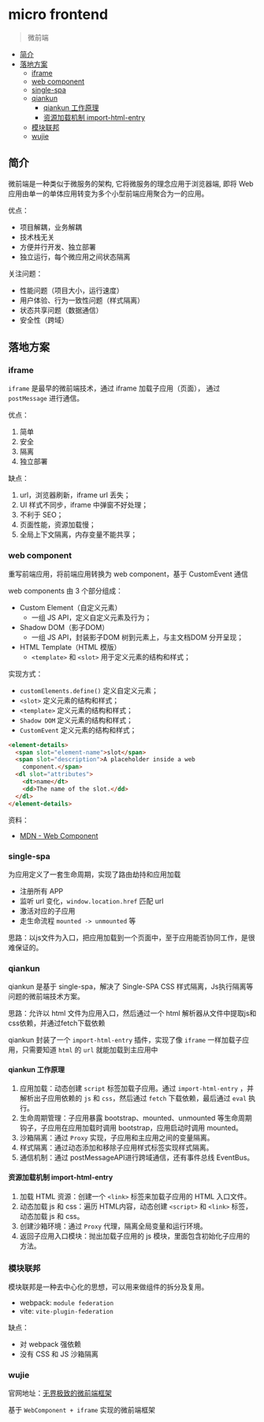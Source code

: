 # micro frontend

> 微前端

- [简介](#简介)
- [落地方案](#落地方案)
  - [iframe](#iframe)
  - [web component](#web-component)
  - [single-spa](#single-spa)
  - [qiankun](#qiankun)
    - [qiankun 工作原理](#qiankun-工作原理)
    - [资源加载机制 import-html-entry](#资源加载机制-import-html-entry)
  - [模块联邦](#模块联邦)
  - [wujie](#wujie)

## 简介

微前端是一种类似于微服务的架构, 它将微服务的理念应用于浏览器端, 即将 Web 应用由单一的单体应用转变为多个小型前端应用聚合为一的应用。

优点：

- 项目解耦，业务解耦
- 技术栈无关
- 方便并行开发、独立部署
- 独立运行，每个微应用之间状态隔离

关注问题：

- 性能问题（项目大小，运行速度）
- 用户体验、行为一致性问题（样式隔离）
- 状态共享问题（数据通信）
- 安全性（跨域）

## 落地方案

### iframe

`iframe` 是最早的微前端技术，通过 iframe 加载子应用（页面）， 通过 `postMessage` 进行通信。

优点：

1. 简单
2. 安全
3. 隔离
4. 独立部署

缺点：

1. url，浏览器刷新，iframe url 丢失；
2. UI 样式不同步，iframe 中弹窗不好处理；
3. 不利于 SEO；
4. 页面性能，资源加载慢；
5. 全局上下文隔离，内存变量不能共享；

### web component

重写前端应用，将前端应用转换为 web component，基于 CustomEvent 通信

web components 由 3 个部分组成：

- Custom Element（自定义元素）
  - 一组 JS API，定义自定义元素及行为；
- Shadow DOM（影子DOM）
  - 一组 JS API，封装影子DOM 树到元素上，与主文档DOM 分开呈现；
- HTML Template（HTML 模版）
  - `<template>` 和 `<slot>` 用于定义元素的结构和样式；

实现方式：

- `customElements.define()` 定义自定义元素；
- `<slot>` 定义元素的结构和样式；
- `<template>` 定义元素的结构和样式；
- `Shadow DOM` 定义元素的结构和样式；
- `CustomEvent` 定义元素的结构和样式；

```html
<element-details>
  <span slot="element-name">slot</span>
  <span slot="description">A placeholder inside a web
    component.</span>
  <dl slot="attributes">
    <dt>name</dt>
    <dd>The name of the slot.</dd>
  </dl>
</element-details>
```

资料：

- [MDN - Web Component](https://developer.mozilla.org/zh-CN/docs/Web/Web_Components)

### single-spa

为应用定义了一套生命周期，实现了路由劫持和应用加载

- 注册所有 APP
- 监听 url 变化，`window.location.href` 匹配 url
- 激活对应的子应用
- 走生命流程 `mounted -> unmounted` 等

思路：以js文件为入口，把应用加载到一个页面中，至于应用能否协同工作，是很难保证的。

### qiankun

qiankun 是基于 single-spa，解决了 Single-SPA CSS 样式隔离，Js执行隔离等问题的微前端技术方案。

思路：允许以 html 文件为应用入口，然后通过一个 html 解析器从文件中提取js和css依赖，并通过fetch下载依赖

qiankun 封装了一个 `import-html-entry` 插件，实现了像 `iframe` 一样加载子应用，只需要知道 `html` 的 `url` 就能加载到主应用中

#### qiankun 工作原理

1. 应用加载：动态创建 `script` 标签加载子应用。通过 `import-html-entry` ，并解析出子应用依赖的 `js` 和 `css`，然后通过 `fetch` 下载依赖，最后通过 `eval` 执行。
2. 生命周期管理：子应用暴露 bootstrap、mounted、unmounted 等生命周期钩子，子应用在应用加载时调用 bootstrap，应用启动时调用 mounted。
3. 沙箱隔离：通过 `Proxy` 实现，子应用和主应用之间的变量隔离。
4. 样式隔离：通过动态添加和移除子应用样式标签实现样式隔离。
5. 通信机制：通过 postMessageAPI进行跨域通信，还有事件总线 EventBus。

#### 资源加载机制 import-html-entry

1. 加载 HTML 资源：创建一个 `<link>` 标签来加载子应用的 HTML 入口文件。
2. 动态加载 js 和 css：遍历 HTML内容，动态创建 `<script>` 和 `<link>` 标签，动态加载 js 和 css。
3. 创建沙箱环境：通过 `Proxy` 代理，隔离全局变量和运行环境。
4. 返回子应用入口模块：抛出加载子应用的 js 模块，里面包含初始化子应用的方法。

### 模块联邦

模块联邦是一种去中心化的思想，可以用来做组件的拆分及复用。

- webpack: `module federation`
- vite: `vite-plugin-federation`

缺点：

- 对 webpack 强依赖
- 没有 CSS 和 JS 沙箱隔离

### wujie

官网地址：[无界极致的微前端框架](https://wujie-micro.github.io/doc/)

基于 `WebComponent + iframe` 实现的微前端框架